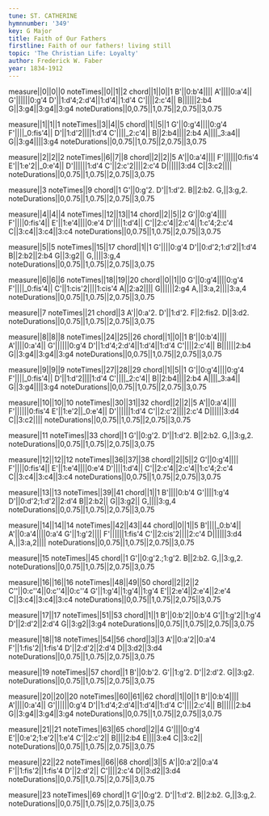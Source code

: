 ```yaml
---
tune: ST. CATHERINE
hymnnumber: '349'
key: G Major
title: Faith of Our Fathers
firstline: Faith of our fathers! living still
topic: 'The Christian Life: Loyalty'
author: Frederick W. Faber
year: 1834-1912
---
```

measure||0||0||0
noteTimes||0||1||2
chord||1||0||1
B'||0:b'4||||
A'||||0:a'4||
G'||||||0:g'4
D'||1:d'4;2:d'4||1:d'4||1:d'4
C'||||2:c'4||
B||||||2:b4
G||3:g4||3:g4||3:g4
noteDurations||0,0.75||1,0.75||2,0.75||3,0.75

measure||1||1||1
noteTimes||3||4||5
chord||1||5||1
G'||0:g'4||||0:g'4
F'||||_0:fis'4||
D'||1:d'2||||1:d'4
C'||||_2:c'4||
B||2:b4||||2:b4
A||||_3:a4||
G||3:g4||||3:g4
noteDurations||0,0.75||1,0.75||2,0.75||3,0.75

measure||2||2||2
noteTimes||6||7||8
chord||2||2||5
A'||0:a'4||||
F'||||||0:fis'4
E'||1:e'2||_0:e'4||
D'||||||1:d'4
C'||2:c'2||||2:c'4
D||||||3:d4
C||3:c2||||
noteDurations||0,0.75||1,0.75||2,0.75||3,0.75

measure||3
noteTimes||9
chord||1
G'||0:g'2.
D'||1:d'2.
B||2:b2.
G,||3:g,2.
noteDurations||0,0.75||1,0.75||2,0.75||3,0.75

measure||4||4||4
noteTimes||12||13||14
chord||2||5||2
G'||0:g'4||||
F'||||0:fis'4||
E'||1:e'4||||0:e'4
D'||||1:d'4||
C'||2:c'4||2:c'4||1:c'4;2:c'4
C||3:c4||3:c4||3:c4
noteDurations||0,0.75||1,0.75||2,0.75||3,0.75

measure||5||5
noteTimes||15||17
chord||1||1
G'||||0:g'4
D'||0:d'2;1:d'2||1:d'4
B||2:b2||2:b4
G||3:g2||
G,||||3:g,4
noteDurations||0,0.75||1,0.75||2,0.75||3,0.75

measure||6||6||6
noteTimes||18||19||20
chord||0||1||0
G'||0:g'4||||0:g'4
F'||||_0:fis'4||
C'||1:cis'2||||1:cis'4
A||2:a2||||
G||||||2:g4
A,||3:a,2||||3:a,4
noteDurations||0,0.75||1,0.75||2,0.75||3,0.75

measure||7
noteTimes||21
chord||3
A'||0:a'2.
D'||1:d'2.
F||2:fis2.
D||3:d2.
noteDurations||0,0.75||1,0.75||2,0.75||3,0.75

measure||8||8||8
noteTimes||24||25||26
chord||1||0||1
B'||0:b'4||||
A'||||0:a'4||
G'||||||0:g'4
D'||1:d'4;2:d'4||1:d'4||1:d'4
C'||||2:c'4||
B||||||2:b4
G||3:g4||3:g4||3:g4
noteDurations||0,0.75||1,0.75||2,0.75||3,0.75

measure||9||9||9
noteTimes||27||28||29
chord||1||5||1
G'||0:g'4||||0:g'4
F'||||_0:fis'4||
D'||1:d'2||||1:d'4
C'||||_2:c'4||
B||2:b4||||2:b4
A||||_3:a4||
G||3:g4||||3:g4
noteDurations||0,0.75||1,0.75||2,0.75||3,0.75

measure||10||10||10
noteTimes||30||31||32
chord||2||2||5
A'||0:a'4||||
F'||||||0:fis'4
E'||1:e'2||_0:e'4||
D'||||||1:d'4
C'||2:c'2||||2:c'4
D||||||3:d4
C||3:c2||||
noteDurations||0,0.75||1,0.75||2,0.75||3,0.75

measure||11
noteTimes||33
chord||1
G'||0:g'2.
D'||1:d'2.
B||2:b2.
G,||3:g,2.
noteDurations||0,0.75||1,0.75||2,0.75||3,0.75

measure||12||12||12
noteTimes||36||37||38
chord||2||5||2
G'||0:g'4||||
F'||||0:fis'4||
E'||1:e'4||||0:e'4
D'||||1:d'4||
C'||2:c'4||2:c'4||1:c'4;2:c'4
C||3:c4||3:c4||3:c4
noteDurations||0,0.75||1,0.75||2,0.75||3,0.75

measure||13||13
noteTimes||39||41
chord||1||1
B'||||0:b'4
G'||||1:g'4
D'||0:d'2;1:d'2||2:d'4
B||2:b2||
G||3:g2||
G,||||3:g,4
noteDurations||0,0.75||1,0.75||2,0.75||3,0.75

measure||14||14||14
noteTimes||42||43||44
chord||0||1||5
B'||||_0:b'4||
A'||0:a'4||||0:a'4
G'||1:g'2||||
F'||||||1:fis'4
C'||2:cis'2||||2:c'4
D||||||3:d4
A,||3:a,2||||
noteDurations||0,0.75||1,0.75||2,0.75||3,0.75

measure||15
noteTimes||45
chord||1
G'||0:g'2.;1:g'2.
B||2:b2.
G,||3:g,2.
noteDurations||0,0.75||1,0.75||2,0.75||3,0.75

measure||16||16||16
noteTimes||48||49||50
chord||2||2||2
C''||0:c''4||0:c''4||0:c''4
G'||1:g'4||1:g'4||1:g'4
E'||2:e'4||2:e'4||2:e'4
C||3:c4||3:c4||3:c4
noteDurations||0,0.75||1,0.75||2,0.75||3,0.75

measure||17||17
noteTimes||51||53
chord||1||1
B'||0:b'2||0:b'4
G'||1:g'2||1:g'4
D'||2:d'2||2:d'4
G||3:g2||3:g4
noteDurations||0,0.75||1,0.75||2,0.75||3,0.75

measure||18||18
noteTimes||54||56
chord||3||3
A'||0:a'2||0:a'4
F'||1:fis'2||1:fis'4
D'||2:d'2||2:d'4
D||3:d2||3:d4
noteDurations||0,0.75||1,0.75||2,0.75||3,0.75

measure||19
noteTimes||57
chord||1
B'||0:b'2.
G'||1:g'2.
D'||2:d'2.
G||3:g2.
noteDurations||0,0.75||1,0.75||2,0.75||3,0.75

measure||20||20||20
noteTimes||60||61||62
chord||1||0||1
B'||0:b'4||||
A'||||0:a'4||
G'||||||0:g'4
D'||1:d'4;2:d'4||1:d'4||1:d'4
C'||||2:c'4||
B||||||2:b4
G||3:g4||3:g4||3:g4
noteDurations||0,0.75||1,0.75||2,0.75||3,0.75

measure||21||21
noteTimes||63||65
chord||2||4
G'||||0:g'4
E'||0:e'2;1:e'2||1:e'4
C'||2:c'2||
B||||2:b4
E||||3:e4
C||3:c2||
noteDurations||0,0.75||1,0.75||2,0.75||3,0.75

measure||22||22
noteTimes||66||68
chord||3||5
A'||0:a'2||0:a'4
F'||1:fis'2||1:fis'4
D'||2:d'2||
C'||||2:c'4
D||3:d2||3:d4
noteDurations||0,0.75||1,0.75||2,0.75||3,0.75

measure||23
noteTimes||69
chord||1
G'||0:g'2.
D'||1:d'2.
B||2:b2.
G,||3:g,2.
noteDurations||0,0.75||1,0.75||2,0.75||3,0.75

